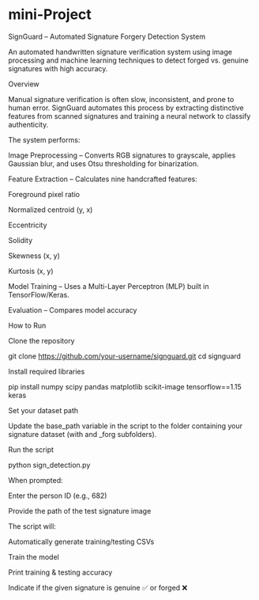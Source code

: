 # mini-Project
 SignGuard – Automated Signature Forgery Detection System

An automated handwritten signature verification system using image processing and machine learning techniques to detect forged vs. genuine signatures with high accuracy.

 Overview

Manual signature verification is often slow, inconsistent, and prone to human error.
SignGuard automates this process by extracting distinctive features from scanned signatures and training a neural network to classify authenticity.

The system performs:

Image Preprocessing – Converts RGB signatures to grayscale, applies Gaussian blur, and uses Otsu thresholding for binarization.

Feature Extraction – Calculates nine handcrafted features:

Foreground pixel ratio

Normalized centroid (y, x)

Eccentricity

Solidity

Skewness (x, y)

Kurtosis (x, y)

Model Training – Uses a Multi-Layer Perceptron (MLP) built in TensorFlow/Keras.

Evaluation – Compares model accuracy



How to Run

Clone the repository

git clone https://github.com/your-username/signguard.git
cd signguard


Install required libraries

pip install numpy scipy pandas matplotlib scikit-image tensorflow==1.15 keras


Set your dataset path

Update the base_path variable in the script to the folder containing your signature dataset (with <person> and <person>_forg subfolders).

Run the script

python sign_detection.py


When prompted:

Enter the person ID (e.g., 682)

Provide the path of the test signature image

The script will:

Automatically generate training/testing CSVs

Train the model

Print training & testing accuracy

Indicate if the given signature is genuine ✅ or forged ❌
